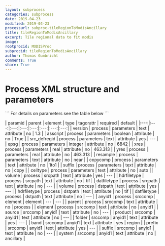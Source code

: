```yaml
---
layout: subprocess
categories: subprocess
date: 2019-04-23
modified: 2019-04-23
processurl: subproc-tileRegionToModisAncillary
title: tileRegionToModisAncillary
excerpt: Tile regional data to fit modis
image: 
rootprocid: MODISProc
subprocid: tileRegionToModisAncillary
author: Thomas Gumbricht
comments: True
share: True
---
```


<h1 class='foot-description'>Process XML structure and parameters</h1>
```
For details on parameters see the table below
<?xml version="1.0" ?>
<process>
  <!--Generated from python-->
  <userproj plotid="yourplotid" projectid="yourprojectid" siteid="yoursiteid" system="systemid" tractid="yourtractid" userid="youruserid"/>
  <period endday="DD" endmonth="MM" endyear="YYYY" seasonendday="DD" seasonendmonth="MM" seasonstartday="DD" seasonstartmonth="MM" startday="DD" startmonth="MM" startyear="YYYY" timestep="timestep"/>
  <parameters asscript="True/False" celltype="txtstring" copycomp="txtstring" epsg="xyz" resample="txtstring" src_defregid="txtstring" suffix="txtstring" version="txtstring" xres="xyz.abc" yres="xyz.abc"/>
  <srcpath datfiletype="txtstring" hdrfiletype="txtstring" volume="txtstring"/>
  <dstpath datfiletype="txtstring" hdrfiletype="txtstring" volume="txtstring"/>
  <srccomp element="txtstring" parent="txtstring">
    <anyid1 band="txtstring" folder="txtstring" prefix="txtstring" product="txtstring" source="txtstring" suffix="txtstring" system="txtstring"/>
  </srccomp>
</process>
```

| paramid | parent | element | type | tagorattr | required | default |
|:---:|:---:|:---:|:---:|:---:|:---:|:---:|:---:|
| version | process | parameters | text | attribute | no | 1.3 |
| asscript | process | parameters | boolean | attribute | no | True |
| src_defregid | process | parameters | text | attribute | yes | --- |
| epsg | process | parameters | integer | attribute | no | 6842 |
| xres | process | parameters | real | attribute | no | 463.313 |
| yres | process | parameters | real | attribute | no | 463.313 |
| resample | process | parameters | text | attribute | no | near |
| copycomp | process | parameters | text | attribute | no | 1to1 |
| suffix | process | parameters | text | attribute | no | copy |
| celltype | process | parameters | text | attribute | no | auto |
| volume | process | srcpath | text | attribute | yes | --- |
| hdrfiletype | process | srcpath | text | attribute | no | tif |
| datfiletype | process | srcpath | text | attribute | no | --- |
| volume | process | dstpath | text | attribute | yes | --- |
| hdrfiletype | process | dstpath | text | attribute | no | tif |
| datfiletype | process | dstpath | text | attribute | no | --- |
| anyid1 | process | srccomp | element | element | --- | --- |
| parent | process | srccomp | text | attribute | no | process |
| element | process | srccomp | text | attribute | no | anyid1 |
| source | srccomp | anyid1 | text | attribute | no | --- |
| product | srccomp | anyid1 | text | attribute | no | --- |
| folder | srccomp | anyid1 | text | attribute | yes | --- |
| band | srccomp | anyid1 | text | attribute | yes | region |
| prefix | srccomp | anyid1 | text | attribute | yes | --- |
| suffix | srccomp | anyid1 | text | attribute | no | --- |
| system | srccomp | anyid1 | text | attribute | no | ancillary |

